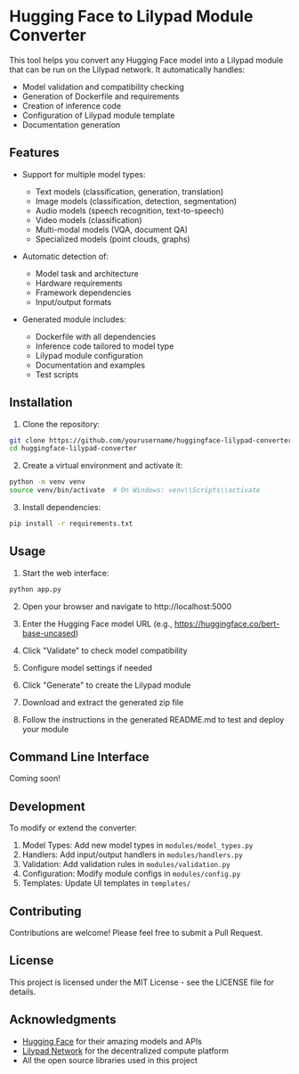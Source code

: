 # Hugging Face to Lilypad Module Converter

This tool helps you convert any Hugging Face model into a Lilypad module that can be run on the Lilypad network. It automatically handles:

- Model validation and compatibility checking
- Generation of Dockerfile and requirements
- Creation of inference code
- Configuration of Lilypad module template
- Documentation generation

## Features

- Support for multiple model types:
  - Text models (classification, generation, translation)
  - Image models (classification, detection, segmentation)
  - Audio models (speech recognition, text-to-speech)
  - Video models (classification)
  - Multi-modal models (VQA, document QA)
  - Specialized models (point clouds, graphs)

- Automatic detection of:
  - Model task and architecture
  - Hardware requirements
  - Framework dependencies
  - Input/output formats

- Generated module includes:
  - Dockerfile with all dependencies
  - Inference code tailored to model type
  - Lilypad module configuration
  - Documentation and examples
  - Test scripts

## Installation

1. Clone the repository:
```bash
git clone https://github.com/yourusername/huggingface-lilypad-converter.git
cd huggingface-lilypad-converter
```

2. Create a virtual environment and activate it:
```bash
python -m venv venv
source venv/bin/activate  # On Windows: venv\\Scripts\\activate
```

3. Install dependencies:
```bash
pip install -r requirements.txt
```

## Usage

1. Start the web interface:
```bash
python app.py
```

2. Open your browser and navigate to http://localhost:5000

3. Enter the Hugging Face model URL (e.g., https://huggingface.co/bert-base-uncased)

4. Click "Validate" to check model compatibility

5. Configure model settings if needed

6. Click "Generate" to create the Lilypad module

7. Download and extract the generated zip file

8. Follow the instructions in the generated README.md to test and deploy your module

## Command Line Interface

Coming soon!

## Development

To modify or extend the converter:

1. Model Types: Add new model types in `modules/model_types.py`
2. Handlers: Add input/output handlers in `modules/handlers.py`
3. Validation: Add validation rules in `modules/validation.py`
4. Configuration: Modify module configs in `modules/config.py`
5. Templates: Update UI templates in `templates/`

## Contributing

Contributions are welcome! Please feel free to submit a Pull Request.

## License

This project is licensed under the MIT License - see the LICENSE file for details.

## Acknowledgments

- [Hugging Face](https://huggingface.co) for their amazing models and APIs
- [Lilypad Network](https://lilypad.tech) for the decentralized compute platform
- All the open source libraries used in this project